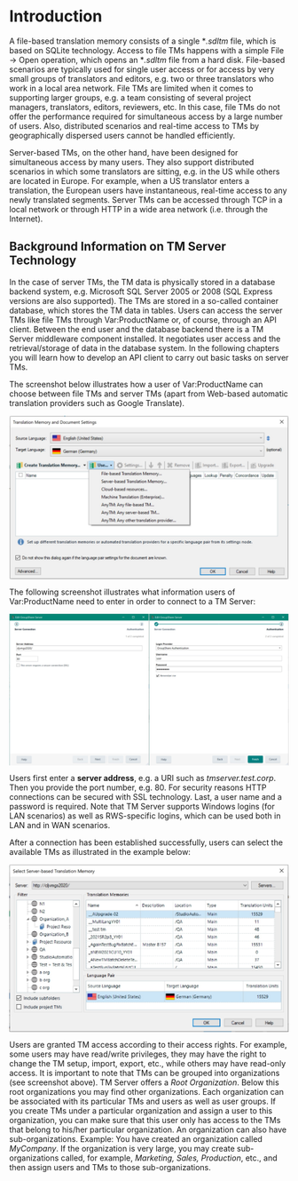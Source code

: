 Introduction
=====
A file-based translation memory consists of a single **.sdltm* file, which is based on SQLite technology. Access to file TMs happens with a simple File -> Open operation, which opens an **.sdltm* file from a hard disk. File-based scenarios are typically used for single user access or for access by very small groups of translators and editors, e.g. two or three translators who work in a local area network. File TMs are limited when it comes to supporting larger groups, e.g. a team consisting of several project managers, translators, editors, reviewers, etc. In this case, file TMs do not offer the performance required for simultaneous access by a large number of users. Also, distributed scenarios and real-time access to TMs by geographically dispersed users cannot be handled efficiently.

Server-based TMs, on the other hand, have been designed for simultaneous access by many users. They also support distributed scenarios in which some translators are sitting, e.g. in the US while others are located in Europe. For example, when a US translator enters a translation, the European users have instantaneous, real-time access to any newly translated segments. Server TMs can be accessed through TCP in a local network or through HTTP in a wide area network (i.e. through the Internet).

Background Information on  TM Server Technology
----

In the case of server TMs, the TM data is physically stored in a database backend system, e.g. Microsoft SQL Server 2005 or 2008 (SQL Express versions are also supported). The TMs are stored in a so-called container database, which stores the TM data in tables. Users can access the server TMs like file TMs through Var:ProductName or, of course, through an API client. Between the end user and the database backend there is a TM Server middleware component installed. It negotiates user access and the retrieval/storage of data in the database system. In the following chapters you will learn how to develop an API client to carry out basic tasks on server TMs.

The screenshot below illustrates how a user of Var:ProductName can choose between file TMs and server TMs (apart from Web-based automatic translation providers such as Google Translate).

<img style="display:block; " src="images/SelectServerTm.jpg"/>

The following screenshot illustrates what information users of Var:ProductName need to enter in order to connect to a TM Server:

<img style="display:block; " src="images/Tm-ServerLogin.jpg"/>

Users first enter a **server address**, e.g. a URI such as *tmserver.test.corp*. Then you provide the port number, e.g. 80. For security reasons HTTP connections can be secured with SSL technology. Last, a user name and a password is required. Note that TM Server supports Windows logins (for LAN scenarios) as well as RWS-specific logins, which can be used both in LAN and in WAN scenarios.

After a connection has been established successfully, users can select the available TMs as illustrated in the example below:

<img style="display:block; " src="images/TmsAndOrgs.jpg"/>

Users are granted TM access according to their access rights. For example, some users may have read/write privileges, they may have the right to change the TM setup, import, export, etc., while others may have read-only access. It is important to note that TMs can be grouped into organizations (see screenshot above). TM Server offers a *Root Organization*. Below this root organizations you may find other organizations. Each organization can be associated with its particular TMs and users as well as user groups. If you create TMs under a particular organization and assign a user to this organization, you can make sure that this user only has access to the TMs that belong to his/her particular organization. An organization can also have sub-organizations. Example: You have created an organization called *MyCompany*. If the organization is very large, you may create sub-organizations called, for example, *Marketing, Sales, Production*, etc., and then assign users and TMs to those sub-organizations.
